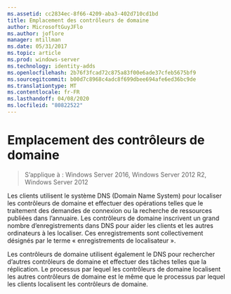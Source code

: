 ```yaml
---
ms.assetid: cc2834ec-8f66-4209-aba3-402d710cd1bd
title: Emplacement des contrôleurs de domaine
author: MicrosoftGuyJFlo
ms.author: joflore
manager: mtillman
ms.date: 05/31/2017
ms.topic: article
ms.prod: windows-server
ms.technology: identity-adds
ms.openlocfilehash: 2b76f3fcad72c875a83f00e6ade37cfeb5675bf9
ms.sourcegitcommit: b00d7c8968c4adc8f699dbee694afe6ed36bc9de
ms.translationtype: MT
ms.contentlocale: fr-FR
ms.lasthandoff: 04/08/2020
ms.locfileid: "80822522"
---
```

# <a name="domain-controller-location"></a>Emplacement des contrôleurs de domaine

>S’applique à : Windows Server 2016, Windows Server 2012 R2, Windows Server 2012

Les clients utilisent le système DNS (Domain Name System) pour localiser les contrôleurs de domaine et effectuer des opérations telles que le traitement des demandes de connexion ou la recherche de ressources publiées dans l’annuaire. Les contrôleurs de domaine inscrivent un grand nombre d’enregistrements dans DNS pour aider les clients et les autres ordinateurs à les localiser. Ces enregistrements sont collectivement désignés par le terme « enregistrements de localisateur ».  
  
Les contrôleurs de domaine utilisent également le DNS pour rechercher d’autres contrôleurs de domaine et effectuer des tâches telles que la réplication. Le processus par lequel les contrôleurs de domaine localisent les autres contrôleurs de domaine est le même que le processus par lequel les clients localisent les contrôleurs de domaine.  
  



